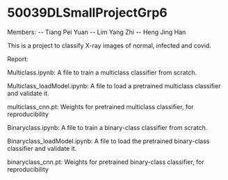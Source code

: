 # 50039DLSmallProjectGrp6
Members: 
-- Tiang Pei Yuan
-- Lim Yang Zhi
-- Heng Jing Han

This is a project to classify X-ray images of normal, infected and covid. 

Report:

Multiclass.ipynb: A file to train a multiclass classifier from scratch.

Multiclass_loadModel.ipynb: A file to load a pretrained multiclass classifier and validate it.

multiclass_cnn.pt: Weights for pretrained multiclass classifier, for reproducibility

Binaryclass.ipynb: A file to train a binary-class classifier from scratch.

Binaryclass_loadModel.ipynb: A file to load the pretrained binary-class classifier and validate it.

binaryclass_cnn.pt: Weights for pretrained binary-class classifier, for reproducibility

